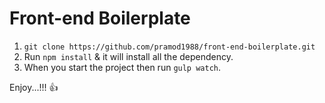 # Front-end Boilerplate

1. `git clone https://github.com/pramod1988/front-end-boilerplate.git`
2. Run `npm install` & it will install all the dependency.
3. When you start the project then run `gulp watch`.

Enjoy...!!! :thumbsup: